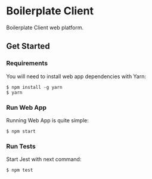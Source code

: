 # Boilerplate Client

Boilerplate Client web platform.

## Get Started

### Requirements

You will need to install web app dependencies with Yarn:

```
$ npm install -g yarn
$ yarn
```

### Run Web App

Running Web App is quite simple:

```
$ npm start
```

### Run Tests

Start Jest with next command:

```
$ npm test
```
